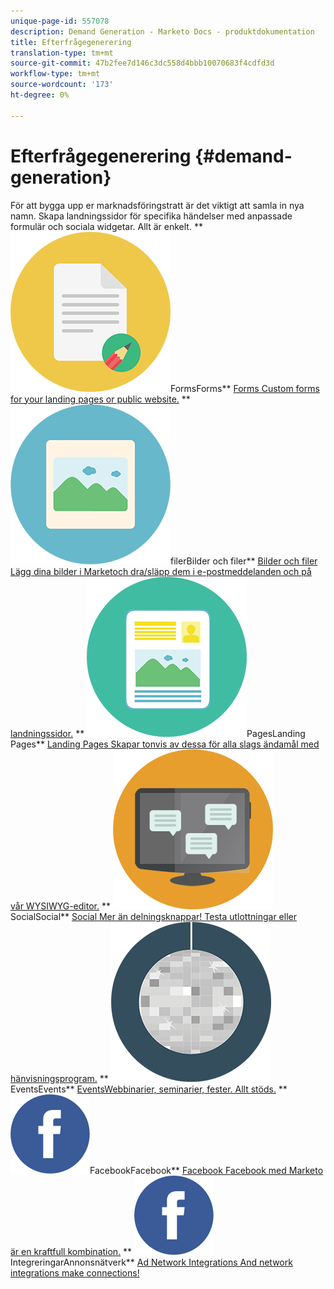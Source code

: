 ```yaml
---
unique-page-id: 557078
description: Demand Generation - Marketo Docs - produktdokumentation
title: Efterfrågegenerering
translation-type: tm+mt
source-git-commit: 47b2fee7d146c3dc558d4bbb10070683f4cdfd3d
workflow-type: tm+mt
source-wordcount: '173'
ht-degree: 0%

---
```



# Efterfrågegenerering {#demand-generation}

För att bygga upp er marknadsföringstratt är det viktigt att samla in nya namn. Skapa landningssidor för specifika händelser med anpassade formulär och sociala widgetar. Allt är enkelt.
** ![](assets/documents-bookmarks-16.png)FormsForms** [Forms Custom forms for your landing pages or public website.](https://docs.marketo.com/display/DOCS/Forms)     ** ![Bilder och](assets/graphic-design-tools-06.png)filerBilder och filer** [Bilder och filer Lägg dina bilder i Marketoch dra/släpp dem i e-postmeddelanden och på landningssidor.](https://docs.marketo.com/display/DOCS/Images+and+Files)     ** ![Landing](assets/office-artboard-80.png)PagesLanding Pages** [Landing Pages Skapar tonvis av dessa för alla slags ändamål med vår WYSIWYG-editor.](https://docs.marketo.com/pages/viewpage.action?pageId=2359689)     ** ![](assets/chat-messages-18.png)SocialSocial** [Social Mer än delningsknappar! Testa utlottningar eller hänvisningsprogram.](https://docs.marketo.com/display/DOCS/Social)     ** ![](assets/party-10.png)EventsEvents** [EventsWebbinarier, seminarier, fester. Allt stöds.](https://docs.marketo.com/pages/viewpage.action?pageId=2949755)     ** ![](assets/facebook-icon.png)FacebookFacebook** [Facebook Facebook med Marketo är en kraftfull kombination.](https://docs.marketo.com/display/DOCS/Facebook)     ** ![Annonsnätverk](assets/facebook-icon.png)IntegreringarAnnonsnätverk** [Ad Network Integrations And network integrations make connections!](https://docs.marketo.com/display/DOCS/Ad+Network+Integrations)